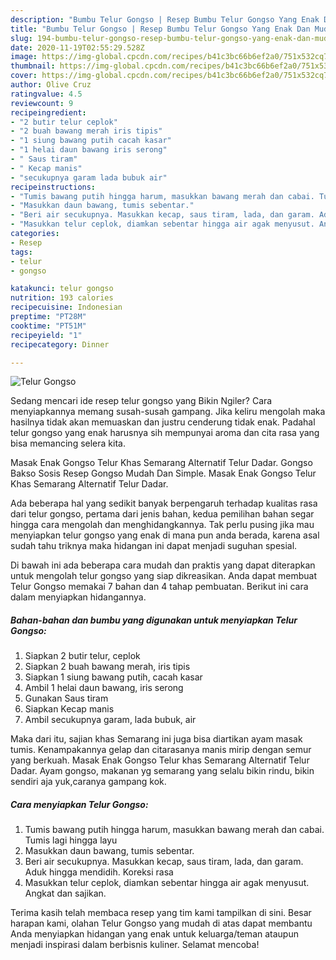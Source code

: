 ```yaml
---
description: "Bumbu Telur Gongso | Resep Bumbu Telur Gongso Yang Enak Dan Mudah"
title: "Bumbu Telur Gongso | Resep Bumbu Telur Gongso Yang Enak Dan Mudah"
slug: 194-bumbu-telur-gongso-resep-bumbu-telur-gongso-yang-enak-dan-mudah
date: 2020-11-19T02:55:29.528Z
image: https://img-global.cpcdn.com/recipes/b41c3bc66b6ef2a0/751x532cq70/telur-gongso-foto-resep-utama.jpg
thumbnail: https://img-global.cpcdn.com/recipes/b41c3bc66b6ef2a0/751x532cq70/telur-gongso-foto-resep-utama.jpg
cover: https://img-global.cpcdn.com/recipes/b41c3bc66b6ef2a0/751x532cq70/telur-gongso-foto-resep-utama.jpg
author: Olive Cruz
ratingvalue: 4.5
reviewcount: 9
recipeingredient:
- "2 butir telur ceplok"
- "2 buah bawang merah iris tipis"
- "1 siung bawang putih cacah kasar"
- "1 helai daun bawang iris serong"
- " Saus tiram"
- " Kecap manis"
- "secukupnya garam lada bubuk air"
recipeinstructions:
- "Tumis bawang putih hingga harum, masukkan bawang merah dan cabai. Tumis lagi hingga layu"
- "Masukkan daun bawang, tumis sebentar."
- "Beri air secukupnya. Masukkan kecap, saus tiram, lada, dan garam. Aduk hingga mendidih. Koreksi rasa"
- "Masukkan telur ceplok, diamkan sebentar hingga air agak menyusut. Angkat dan sajikan."
categories:
- Resep
tags:
- telur
- gongso

katakunci: telur gongso 
nutrition: 193 calories
recipecuisine: Indonesian
preptime: "PT28M"
cooktime: "PT51M"
recipeyield: "1"
recipecategory: Dinner

---
```



![Telur Gongso](https://img-global.cpcdn.com/recipes/b41c3bc66b6ef2a0/751x532cq70/telur-gongso-foto-resep-utama.jpg)

Sedang mencari ide resep telur gongso yang Bikin Ngiler? Cara menyiapkannya memang susah-susah gampang. Jika keliru mengolah maka hasilnya tidak akan memuaskan dan justru cenderung tidak enak. Padahal telur gongso yang enak harusnya sih mempunyai aroma dan cita rasa yang bisa memancing selera kita.

Masak Enak Gongso Telur Khas Semarang Alternatif Telur Dadar. Gongso Bakso Sosis Resep Gongso Mudah Dan Simple. Masak Enak Gongso Telur Khas Semarang Alternatif Telur Dadar.

Ada beberapa hal yang sedikit banyak berpengaruh terhadap kualitas rasa dari telur gongso, pertama dari jenis bahan, kedua pemilihan bahan segar hingga cara mengolah dan menghidangkannya. Tak perlu pusing jika mau menyiapkan telur gongso yang enak di mana pun anda berada, karena asal sudah tahu triknya maka hidangan ini dapat menjadi suguhan spesial.


Di bawah ini ada beberapa cara mudah dan praktis yang dapat diterapkan untuk mengolah telur gongso yang siap dikreasikan. Anda dapat membuat Telur Gongso memakai 7 bahan dan 4 tahap pembuatan. Berikut ini cara dalam menyiapkan hidangannya.

<!--inarticleads1-->

##### Bahan-bahan dan bumbu yang digunakan untuk menyiapkan Telur Gongso:

1. Siapkan 2 butir telur, ceplok
1. Siapkan 2 buah bawang merah, iris tipis
1. Siapkan 1 siung bawang putih, cacah kasar
1. Ambil 1 helai daun bawang, iris serong
1. Gunakan  Saus tiram
1. Siapkan  Kecap manis
1. Ambil secukupnya garam, lada bubuk, air


Maka dari itu, sajian khas Semarang ini juga bisa diartikan ayam masak tumis. Kenampakannya gelap dan citarasanya manis mirip dengan semur yang berkuah. Masak Enak Gongso Telur khas Semarang Alternatif Telur Dadar. Ayam gongso, makanan yg semarang yang selalu bikin rindu, bikin sendiri aja yuk,caranya gampang kok. 

<!--inarticleads2-->

##### Cara menyiapkan Telur Gongso:

1. Tumis bawang putih hingga harum, masukkan bawang merah dan cabai. Tumis lagi hingga layu
1. Masukkan daun bawang, tumis sebentar.
1. Beri air secukupnya. Masukkan kecap, saus tiram, lada, dan garam. Aduk hingga mendidih. Koreksi rasa
1. Masukkan telur ceplok, diamkan sebentar hingga air agak menyusut. Angkat dan sajikan.




Terima kasih telah membaca resep yang tim kami tampilkan di sini. Besar harapan kami, olahan Telur Gongso yang mudah di atas dapat membantu Anda menyiapkan hidangan yang enak untuk keluarga/teman ataupun menjadi inspirasi dalam berbisnis kuliner. Selamat mencoba!
